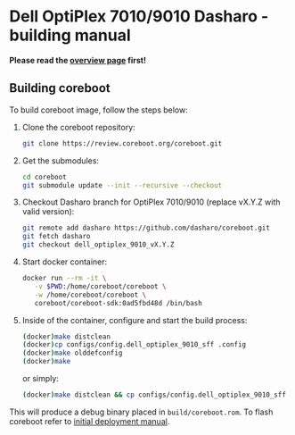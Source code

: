 # Dell OptiPlex 7010/9010 Dasharo - building manual

**Please read the [overview page](overview.md) first!**

## Building coreboot

To build coreboot image, follow the steps below:

1. Clone the coreboot repository:

    ```bash
    git clone https://review.coreboot.org/coreboot.git
    ```

2. Get the submodules:

    ```bash
    cd coreboot
    git submodule update --init --recursive --checkout
    ```

3. Checkout Dasharo branch for OptiPlex 7010/9010 (replace vX.Y.Z with valid
   version):

    ```bash
    git remote add dasharo https://github.com/dasharo/coreboot.git
    git fetch dasharo
    git checkout dell_optiplex_9010_vX.Y.Z
    ```

4. Start docker container:

    ```bash
    docker run --rm -it \
       -v $PWD:/home/coreboot/coreboot \
       -w /home/coreboot/coreboot \
       coreboot/coreboot-sdk:0ad5fbd48d /bin/bash
    ```

5. Inside of the container, configure and start the build process:

    ```bash
    (docker)make distclean
    (docker)cp configs/config.dell_optiplex_9010_sff .config
    (docker)make olddefconfig
    (docker)make
    ```

    or simply:

    ```bash
    (docker)make distclean && cp configs/config.dell_optiplex_9010_sff .config && make olddefconfig && make
    ```

This will produce a debug binary placed in `build/coreboot.rom`. To flash
coreboot refer to [initial deployment manual](initial-deployment.md).
